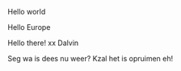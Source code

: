Hello world


Hello Europe

Hello there! xx Dalvin

Seg wa is dees nu weer? Kzal het is opruimen eh! 